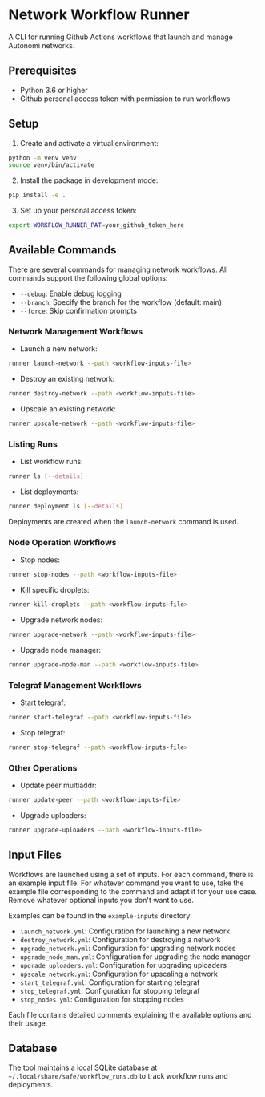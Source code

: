 # Network Workflow Runner

A CLI for running Github Actions workflows that launch and manage Autonomi networks.

## Prerequisites

- Python 3.6 or higher
- Github personal access token with permission to run workflows

## Setup

1. Create and activate a virtual environment:
```bash
python -m venv venv
source venv/bin/activate
```

2. Install the package in development mode:
```bash
pip install -e .
```

3. Set up your personal access token:
```bash
export WORKFLOW_RUNNER_PAT=your_github_token_here
```

## Available Commands

There are several commands for managing network workflows. All commands support the following global options:

- `--debug`: Enable debug logging
- `--branch`: Specify the branch for the workflow (default: main)
- `--force`: Skip confirmation prompts

### Network Management Workflows

- Launch a new network:
```bash
runner launch-network --path <workflow-inputs-file>
```

- Destroy an existing network:
```bash
runner destroy-network --path <workflow-inputs-file>
```

- Upscale an existing network:
```bash
runner upscale-network --path <workflow-inputs-file>
```

### Listing Runs

- List workflow runs:
```bash
runner ls [--details]
```

- List deployments:
```bash
runner deployment ls [--details]
```

Deployments are created when the `launch-network` command is used.

### Node Operation Workflows

- Stop nodes:
```bash
runner stop-nodes --path <workflow-inputs-file>
```

- Kill specific droplets:
```bash
runner kill-droplets --path <workflow-inputs-file>
```

- Upgrade network nodes:
```bash
runner upgrade-network --path <workflow-inputs-file>
```

- Upgrade node manager:
```bash
runner upgrade-node-man --path <workflow-inputs-file>
```

### Telegraf Management Workflows

- Start telegraf:
```bash
runner start-telegraf --path <workflow-inputs-file>
```

- Stop telegraf:
```bash
runner stop-telegraf --path <workflow-inputs-file>
```

### Other Operations

- Update peer multiaddr:
```bash
runner update-peer --path <workflow-inputs-file>
```

- Upgrade uploaders:
```bash
runner upgrade-uploaders --path <workflow-inputs-file>
```

## Input Files

Workflows are launched using a set of inputs. For each command, there is an example input file. For whatever command you want to use, take the example file corresponding to the command and adapt it for your use case. Remove whatever optional inputs you don't want to use.

Examples can be found in the `example-inputs` directory:

- `launch_network.yml`: Configuration for launching a new network
- `destroy_network.yml`: Configuration for destroying a network
- `upgrade_network.yml`: Configuration for upgrading network nodes
- `upgrade_node_man.yml`: Configuration for upgrading the node manager
- `upgrade_uploaders.yml`: Configuration for upgrading uploaders
- `upscale_network.yml`: Configuration for upscaling a network
- `start_telegraf.yml`: Configuration for starting telegraf
- `stop_telegraf.yml`: Configuration for stopping telegraf
- `stop_nodes.yml`: Configuration for stopping nodes

Each file contains detailed comments explaining the available options and their usage.

## Database

The tool maintains a local SQLite database at `~/.local/share/safe/workflow_runs.db` to track workflow runs and deployments.
